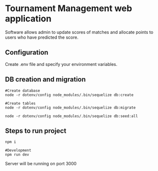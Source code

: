 # Tournament Management web application

Software allows admin to update scores of matches and allocate points to users who have predicted the score.

## Configuration

Create .env file and specify your environment variables.

## DB creation and migration

```
#Create database
node -r dotenv/config node_modules/.bin/sequelize db:create

#Create tables
node -r dotenv/config node_modules/.bin/sequelize db:migrate

node -r dotenv/config node_modules/.bin/sequelize db:seed:all
```

## Steps to run project

```
npm i

#Development
npm run dev
```

Server will be running on port 3000
